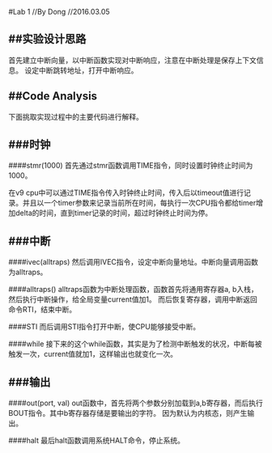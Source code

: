 #Lab 1
//By Dong
//2016.03.05

##实验设计思路
---
首先建立中断向量，以中断函数实现对中断响应，注意在中断处理是保存上下文信息。
设定中断跳转地址，打开中断响应。

##Code Analysis
---
下面挑取实现过程中的主要代码进行解释。

###时钟
---
####stmr(1000)
首先通过stmr函数调用TIME指令，同时设置时钟终止时间为1000。

在v9 cpu中可以通过TIME指令传入时钟终止时间，传入后以timeout值进行记录。并且以一个timer参数来记录当前所在时间，每执行一次CPU指令都给timer增加delta的时间，直到timer记录的时间，超过时钟终止时间为停。

###中断
---
####ivec(alltraps)
然后调用IVEC指令，设定中断向量地址。中断向量调用函数为alltraps。

####alltraps()
alltraps函数为中断处理函数，函数首先将通用寄存器a, b入栈，然后执行中断操作，给全局变量current值加1。
而后恢复寄存器，调用中断返回命令RTI，结束中断。

####STI
而后调用STI指令打开中断，使CPU能够接受中断。

####while
接下来的这个while函数，其实是为了检测中断触发的状况，中断每被触发一次，current值就加1，这样输出也就变化一次。

###输出
---
####out(port, val)
out函数中，首先将两个参数分别加载到a,b寄存器，而后执行BOUT指令。其中b寄存器存储是要输出的字符。
因为默认为内核态，则产生输出。

####halt
最后halt函数调用系统HALT命令，停止系统。


